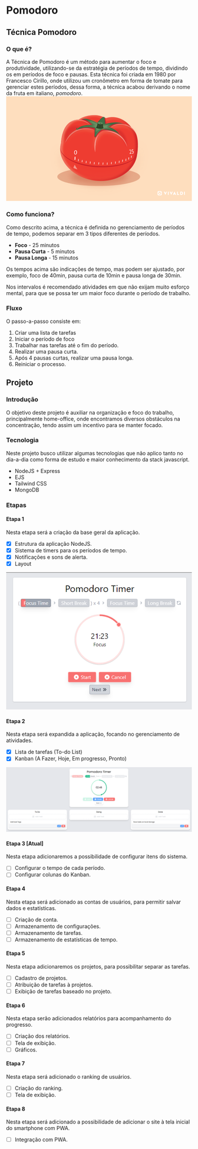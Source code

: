 # Pomodoro
## Técnica Pomodoro
### O que é?
A Técnica de Pomodoro é um método para aumentar o foco e produtividade, utilizando-se da estratégia de períodos de tempo, dividindo os em períodos de foco e pausas.
Esta técnica foi criada em 1980 por Francesco Cirillo, onde utilizou um cronômetro em forma de tomate para gerenciar estes períodos, dessa forma, a técnica acabou derivando o nome da fruta em italiano, *pomodoro*.
![Pomodoro Timer](/docs/tomato-timer.png)

### Como funciona?
Como descrito acima, a técnica é definida no gerenciamento de períodos de tempo, podemos separar em 3 tipos diferentes de períodos.

- **Foco** - 25 minutos
- **Pausa Curta** - 5 minutos
- **Pausa Longa** - 15 minutos

Os tempos acima são indicações de tempo, mas podem ser ajustado, por exemplo, foco de 40min, pausa curta de 10min e pausa longa de 30min.

Nos intervalos é recomendado atividades em que não exijam muito esforço mental, para que se possa ter um maior foco durante o período de trabalho. 

### Fluxo
O passo-a-passo consiste em:
1. Criar uma lista de tarefas
2. Iniciar o período de foco
3. Trabalhar nas tarefas até o fim do período.
4. Realizar uma pausa curta.
5. Após 4 pausas curtas, realizar uma pausa longa.
6. Reiniciar o processo.

## Projeto
### Introdução
O objetivo deste projeto é auxiliar na organização e foco do trabalho, principalmente home-office, onde encontramos diversos obstáculos na concentração, tendo assim um incentivo para se manter focado.
### Tecnologia
Neste projeto busco utilizar algumas tecnologias que não aplico tanto no dia-a-dia como forma de estudo e maior conhecimento da stack javascript.
- NodeJS + Express
- EJS
- Tailwind CSS
- MongoDB

### Etapas
#### Etapa 1
Nesta etapa será a criação da base geral da aplicação.
- [x] Estrutura da aplicação NodeJS.
- [x] Sistema de timers para os períodos de tempo.
- [x] Notificações e sons de alerta.
- [x] Layout

![Versão 1](/docs/v1.png)

#### Etapa 2
Nesta etapa será expandida a aplicação, focando no gerenciamento de atividades.
- [x] Lista de tarefas (To-do List)
- [x] Kanban (A Fazer, Hoje, Em progresso, Pronto)

![Versão 1.1](/docs/v1_1.png)

#### Etapa 3 [Atual]
Nesta etapa adicionaremos a possibilidade de configurar itens do sistema.
- [ ] Configurar o tempo de cada período.
- [ ] Configurar colunas do Kanban.

#### Etapa 4
Nesta etapa será adicionado as contas de usuários, para permitir salvar dados e estatísticas.
- [ ] Criação de conta.
- [ ] Armazenamento de configurações.
- [ ] Armazenamento de tarefas.
- [ ] Armazenamento de estatísticas de tempo.

#### Etapa 5
Nesta etapa adicionaremos os projetos, para possibilitar separar as tarefas.
- [ ] Cadastro de projetos.
- [ ] Atribuição de tarefas à projetos.
- [ ] Exibição de tarefas baseado no projeto.

#### Etapa 6
Nesta etapa serão adicionados relatórios para acompanhamento do progresso.
- [ ] Criação dos relatórios.
- [ ] Tela de exibição.
- [ ] Gráficos.

#### Etapa 7
Nesta etapa será adicionado o ranking de usuários.
- [ ] Criação do ranking.
- [ ] Tela de exibição.

#### Etapa 8
Nesta etapa será adicionado a possibilidade de adicionar o site à tela inicial do smartphone com PWA.
- [ ] Integração com PWA.